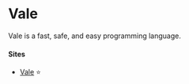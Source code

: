 # Vale

Vale is a fast, safe, and easy programming language.

#### Sites
- [Vale](https://vale.dev) ⭐

